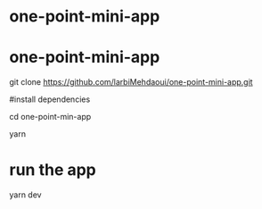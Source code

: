 # one-point-mini-app
# one-point-mini-app

git clone https://github.com/larbiMehdaoui/one-point-mini-app.git

#install dependencies

cd one-point-min-app

yarn



# run the app

yarn dev 
